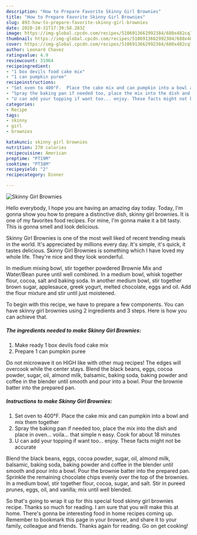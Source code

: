 ```yaml
---
description: "How to Prepare Favorite Skinny Girl Brownies"
title: "How to Prepare Favorite Skinny Girl Brownies"
slug: 893-how-to-prepare-favorite-skinny-girl-brownies
date: 2020-10-31T17:39:58.283Z
image: https://img-global.cpcdn.com/recipes/5106913662992384/680x482cq70/skinny-girl-brownies-recipe-main-photo.jpg
thumbnail: https://img-global.cpcdn.com/recipes/5106913662992384/680x482cq70/skinny-girl-brownies-recipe-main-photo.jpg
cover: https://img-global.cpcdn.com/recipes/5106913662992384/680x482cq70/skinny-girl-brownies-recipe-main-photo.jpg
author: Leonard Chavez
ratingvalue: 4.9
reviewcount: 31964
recipeingredient:
- "1 box devils food cake mix"
- "1 can pumpkin puree"
recipeinstructions:
- "Set oven to 400°F.  Place the cake mix and can pumpkin into a bowl and mix them together"
- "Spray the baking pan if needed too, place the mix into the dish and place in oven... voila... that simple n easy. Cook for about 18  minutes"
- "U can add your topping if want too... enjoy. These facts might not be accurate"
categories:
- Recipe
tags:
- skinny
- girl
- brownies

katakunci: skinny girl brownies 
nutrition: 270 calories
recipecuisine: American
preptime: "PT19M"
cooktime: "PT38M"
recipeyield: "2"
recipecategory: Dinner

---
```



![Skinny Girl Brownies](https://img-global.cpcdn.com/recipes/5106913662992384/680x482cq70/skinny-girl-brownies-recipe-main-photo.jpg)

Hello everybody, I hope you are having an amazing day today. Today, I'm gonna show you how to prepare a distinctive dish, skinny girl brownies. It is one of my favorites food recipes. For mine, I'm gonna make it a bit tasty. This is gonna smell and look delicious.

Skinny Girl Brownies is one of the most well liked of recent trending meals in the world. It's appreciated by millions every day. It's simple, it's quick, it tastes delicious. Skinny Girl Brownies is something which I have loved my whole life. They're nice and they look wonderful.

In medium mixing bowl, stir together powdered Brownie Mix and Water/Bean puree until well combined. In a medium bowl, whisk together flour, cocoa, salt and baking soda. In another medium bowl, stir together brown sugar, applesauce, greek yogurt, melted chocolate, eggs and oil. Add the flour mixture and stir until just moistened.


To begin with this recipe, we have to prepare a few components. You can have skinny girl brownies using 2 ingredients and 3 steps. Here is how you can achieve that.

<!--inarticleads1-->

##### The ingredients needed to make Skinny Girl Brownies:

1. Make ready 1 box devils food cake mix
1. Prepare 1 can pumpkin puree


Do not microwave it on HIGH like with other mug recipes! The edges will overcook while the center stays. Blend the black beans, eggs, cocoa powder, sugar, oil, almond milk, balsamic, baking soda, baking powder and coffee in the blender until smooth and pour into a bowl. Pour the brownie batter into the prepared pan. 

<!--inarticleads2-->

##### Instructions to make Skinny Girl Brownies:

1. Set oven to 400°F.  Place the cake mix and can pumpkin into a bowl and mix them together
1. Spray the baking pan if needed too, place the mix into the dish and place in oven... voila... that simple n easy. Cook for about 18  minutes
1. U can add your topping if want too... enjoy. These facts might not be accurate


Blend the black beans, eggs, cocoa powder, sugar, oil, almond milk, balsamic, baking soda, baking powder and coffee in the blender until smooth and pour into a bowl. Pour the brownie batter into the prepared pan. Sprinkle the remaining chocolate chips evenly over the top of the brownies. In a medium bowl, stir together flour, cocoa, sugar, and salt. Stir in pureed prunes, eggs, oil, and vanilla; mix until well blended. 

So that's going to wrap it up for this special food skinny girl brownies recipe. Thanks so much for reading. I am sure that you will make this at home. There's gonna be interesting food in home recipes coming up. Remember to bookmark this page in your browser, and share it to your family, colleague and friends. Thanks again for reading. Go on get cooking!
